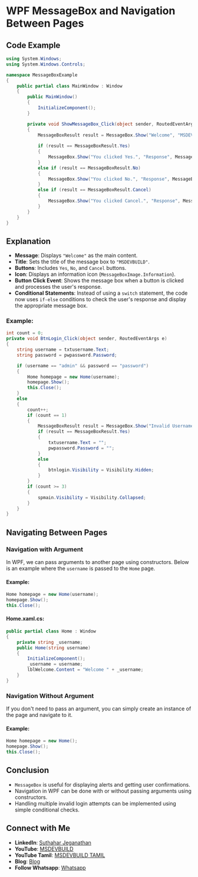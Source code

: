   # WPF MessageBox and Navigation Between Pages


## Code Example

```csharp
using System.Windows;
using System.Windows.Controls;

namespace MessageBoxExample
{
    public partial class MainWindow : Window
    {
        public MainWindow()
        {
            InitializeComponent();
        }

        private void ShowMessageBox_Click(object sender, RoutedEventArgs e)
        {
            MessageBoxResult result = MessageBox.Show("Welcome", "MSDEVBUILD", MessageBoxButton.YesNoCancel, MessageBoxImage.Information);
            
            if (result == MessageBoxResult.Yes)
            {
                MessageBox.Show("You clicked Yes.", "Response", MessageBoxButton.OK, MessageBoxImage.Information);
            }
            else if (result == MessageBoxResult.No)
            {
                MessageBox.Show("You clicked No.", "Response", MessageBoxButton.OK, MessageBoxImage.Information);
            }
            else if (result == MessageBoxResult.Cancel)
            {
                MessageBox.Show("You clicked Cancel.", "Response", MessageBoxButton.OK, MessageBoxImage.Information);
            }
        }
    }
}
```

## Explanation
- **Message**: Displays `"Welcome"` as the main content.
- **Title**: Sets the title of the message box to `"MSDEVBUILD"`.
- **Buttons**: Includes `Yes`, `No`, and `Cancel` buttons.
- **Icon**: Displays an information icon (`MessageBoxImage.Information`).
- **Button Click Event**: Shows the message box when a button is clicked and processes the user's response.
- **Conditional Statements**: Instead of using a `switch` statement, the code now uses `if-else` conditions to check the user's response and display the appropriate message box.
### Example:
```csharp
int count = 0;
private void BtnLogin_Click(object sender, RoutedEventArgs e)
{
    string username = txtusername.Text;
    string password = pwpassword.Password;

    if (username == "admin" && password == "password")
    {
        Home homepage = new Home(username);
        homepage.Show();
        this.Close();
    }
    else
    {
        count++;
        if (count == 1)
        {
            MessageBoxResult result = MessageBox.Show("Invalid Username and Password, Do you want to continue?", "Alert", MessageBoxButton.YesNo);
            if (result == MessageBoxResult.Yes)
            {
                txtusername.Text = "";
                pwpassword.Password = "";
            }
            else
            {
                btnlogin.Visibility = Visibility.Hidden;
            }
        }
        if (count >= 3)
        {
            spmain.Visibility = Visibility.Collapsed;
        }
    }
}
```

## Navigating Between Pages

### Navigation with Argument
In WPF, we can pass arguments to another page using constructors. Below is an example where the `username` is passed to the `Home` page.

#### Example:
```csharp
Home homepage = new Home(username);
homepage.Show();
this.Close();
```

#### Home.xaml.cs:
```csharp
public partial class Home : Window
{
    private string _username;
    public Home(string username)
    {
        InitializeComponent();
        _username = username;
        lblWelcome.Content = "Welcome " + _username;
    }
}
```

### Navigation Without Argument
If you don't need to pass an argument, you can simply create an instance of the page and navigate to it.

#### Example:
```csharp
Home homepage = new Home();
homepage.Show();
this.Close();
```

## Conclusion
- `MessageBox` is useful for displaying alerts and getting user confirmations.
- Navigation in WPF can be done with or without passing arguments using constructors.
- Handling multiple invalid login attempts can be implemented using simple conditional checks.

## Connect with Me
- **LinkedIn**: [Suthahar Jeganathan](https://www.linkedin.com/in/jssuthahar/)
- **YouTube**: [MSDEVBUILD](https://www.youtube.com/@MSDEVBUILD)
- **YouTube Tamil**: [MSDEVBUILD TAMIL](https://www.youtube.com/@MSDEVBUILDTamil)
- **Blog**: [Blog](https://www.msdevbuild.com/)
- **Follow Whatsapp**: [Whatsapp](https://www.whatsapp.com/channel/0029Va5j2rHEFeXcTlUhQB0J)



